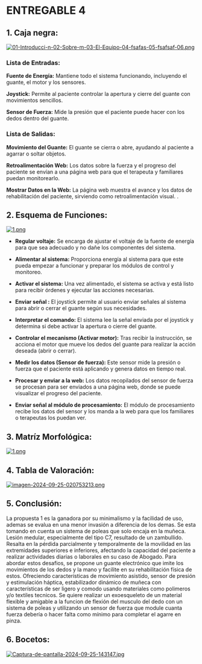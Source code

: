# ENTREGABLE 4
## 1. Caja negra:

[![01-Introducci-n-02-Sobre-m-03-El-Equipo-04-fsafas-05-fsafsaf-06.png](https://i.postimg.cc/hPBfwz3m/01-Introducci-n-02-Sobre-m-03-El-Equipo-04-fsafas-05-fsafsaf-06.png)](https://postimg.cc/Dmxv4Zhf)

###  Lista de Entradas:
  **Fuente de Energía:**  Mantiene todo el sistema funcionando, incluyendo el guante, el motor y los sensores.
  
  **Joystick:**  Permite al paciente controlar la apertura y cierre del guante con movimientos sencillos.
  
  **Sensor de Fuerza:**  Mide la presión que el paciente puede hacer con los dedos dentro del guante.



### Lista de Salidas:
  **Movimiento del Guante:**  El guante se cierra o abre, ayudando al paciente a agarrar o soltar objetos.
  
  **Retroalimentación Web:**  Los datos sobre la fuerza y el progreso del paciente se envían a una página web para que el terapeuta y familiares puedan monitorearlo.
  
  **Mostrar Datos en la Web:**  La página web muestra el avance y los datos de rehabilitación del paciente, sirviendo como retroalimentación visual. .

## 2. Esquema de Funciones:

[![1.png](https://i.postimg.cc/PJHqv9gx/1.png)](https://postimg.cc/BLh3dYQ9)

- **Regular voltaje:** Se encarga de ajustar el voltaje de la fuente de energía para que sea adecuado y no dañe los componentes del sistema.

- **Alimentar al sistema:** Proporciona energía al sistema para que este pueda empezar a funcionar y preparar los módulos de control y monitoreo.

- **Activar el sistema:** Una vez alimentado, el sistema se activa y está listo para recibir órdenes y ejecutar las acciones necesarias.

- **Enviar señal :** El joystick permite al usuario enviar señales al sistema para abrir o cerrar el guante según sus necesidades.

- **Interpretar el comando:** El sistema lee la señal enviada por el joystick y determina si debe activar la apertura o cierre del guante.

- **Controlar el mecanismo (Activar motor):** Tras recibir la instrucción, se acciona el motor que mueve los dedos del guante para realizar la acción deseada (abrir o cerrar).

- **Medir los datos (Sensor de fuerza):** Este sensor mide la presión o fuerza que el paciente está aplicando y genera datos en tiempo real.

- **Procesar y enviar a la web:** Los datos recopilados del sensor de fuerza se procesan para ser enviados a una página web, donde se puede visualizar el progreso del paciente.

- **Enviar señal al módulo de procesamiento:**  El módulo de procesamiento recibe los datos del sensor y los manda a la web para que los familiares o terapeutas los puedan ver.



## 3. Matríz Morfológica:

[![1.png](https://i.postimg.cc/4d5THV8V/1.png)](https://postimg.cc/LYnWrYF8)

## 4. Tabla de Valoración:

[![imagen-2024-09-25-020753213.png](https://i.postimg.cc/Bv2TWKFB/imagen-2024-09-25-020753213.png)](https://postimg.cc/062MDrcz)
   
## 5. Conclusión:
La propuesta 1 es la ganadora por su minimalismo y la facilidad de uso, ademas se evalua en una menor invasión a diferencia de los demas. Se esta tomando en cuenta un sistema de poleas que solo encaja en la muñeca.
Lesión medular, especialmente del tipo C7, resultado de un zambullido. Resalta en la pérdida parcialmente y temporalmente de la movilidad en las extremidades superiores e inferiores, afectando la capacidad del paciente a realizar actividades diarias o laborales en su caso de Abogado.
Para abordar estos desafios, se propone un guante electrónico que imite los movimientos de los dedos y la mano y facilite en su rehabilitación física de estos. Ofreciendo características de movimiento asistido, sensor de presión y estimulación háptica, estabilizador dinámico de muñeca con características de ser ligero y comodo usando materiales como polimeros y/o textiles tecnicos.
Se quiere realizar un exoesqueleto  de un material flexible y amigable a la funcion de flexión del musculo del dedo con un sistema de poleas y utilizando un sensor de fuerza que module cuanta fuerza debería o hacer falta como mínimo para completar el agarre en pinza. 
 
## 6. Bocetos:

[![Captura-de-pantalla-2024-09-25-143147.jpg](https://i.postimg.cc/4NtHW3bb/Captura-de-pantalla-2024-09-25-143147.jpg)](https://postimg.cc/QH8MthzH)


